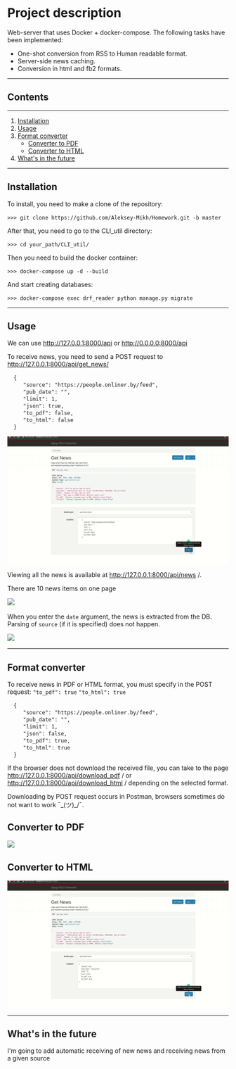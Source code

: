 Project description 
===
Web-server that uses Docker + docker-compose. 
The following tasks have been implemented:
* One-shot conversion from RSS to Human readable format.
* Server-side news caching.
* Conversion in html and fb2 formats.

---

## Contents
***
1. [Installation](#Installation)
2. [Usage](#Usage)
3. [Format converter](#Format-converter)
    * [Converter to PDF](#Converter-to-PDF)
    * [Converter to HTML](#Converter-to-HTML)
4. [What's in the future](#What's-in-the-future)

---

## Installation
To install, you need to make a clone of the repository:
```
>>> git clone https://github.com/Aleksey-Mikh/Homework.git -b master
```
After that, you need to go to the CLI_util directory:
```
>>> cd your_path/CLI_util/
```
Then you need to build the docker container:
```
>>> docker-compose up -d --build
```
And start creating databases:
```
>>> docker-compose exec drf_reader python manage.py migrate
```

---

## Usage

We can use http://127.0.0.1:8000/api or http://0.0.0.0:8000/api

To receive news, you need to send a POST request to http://127.0.0.1:8000/api/get_news/

      {
         "source": "https://people.onliner.by/feed",
         "pub_date": "",
         "limit": 1,
         "json": true,
         "to_pdf": false,
         "to_html": false
      }

![](gif/post.gif)

Viewing all the news is available at http://127.0.0.1:8000/api/news /.

There are 10 news items on one page

![](gif/check_news.gif)

When you enter the `date` argument, the news is extracted from the DB. 
Parsing of `source` (if it is specified) does not happen.

![](gif/if_date.gif)

---

## Format converter
To receive news in PDF or HTML format, you must specify in the POST request:
`"to_pdf": true` `"to_html": true`

      {
         "source": "https://people.onliner.by/feed",
         "pub_date": "",
         "limit": 1,
         "json": false,
         "to_pdf": true,
         "to_html": true
      }
If the browser does not download the received file, you can take to the page 
http://127.0.0.1:8000/api/download_pdf / or http://127.0.0.1:8000/api/download_html /
depending on the selected format.

Downloading by POST request occurs in Postman, browsers sometimes do not want to work ¯\_(ツ)_/¯.
## Converter to PDF
![](gif/download_pdf.gif)
## Converter to HTML
![](gif/download_html.gif)

---

## What's in the future

I'm going to add automatic receiving of new news and receiving news from a given source